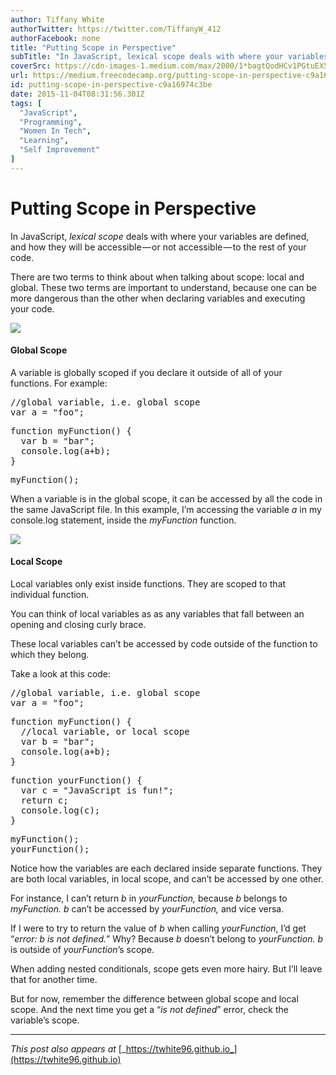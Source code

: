 ```yaml
---
author: Tiffany White
authorTwitter: https://twitter.com/TiffanyW_412
authorFacebook: none
title: "Putting Scope in Perspective"
subTitle: "In JavaScript, lexical scope deals with where your variables are defined, and how they will be accessible — or not accessible — to the re..."
coverSrc: https://cdn-images-1.medium.com/max/2000/1*bagtQodHCv1PGtuEX5fMNA.jpeg
url: https://medium.freecodecamp.org/putting-scope-in-perspective-c9a16974c3be
id: putting-scope-in-perspective-c9a16974c3be
date: 2015-11-04T08:31:56.301Z
tags: [
  "JavaScript",
  "Programming",
  "Women In Tech",
  "Learning",
  "Self Improvement"
]
---
```

# Putting Scope in Perspective

In JavaScript, _lexical scope_ deals with where your variables are defined, and how they will be accessible — or not accessible — to the rest of your code.

There are two terms to think about when talking about scope: local and global. These two terms are important to understand, because one can be more dangerous than the other when declaring variables and executing your code.







![](https://cdn-images-1.medium.com/max/2000/1*_9SDjff_XSe6Kl_LSJrsKg.jpeg)







#### Global Scope

A variable is globally scoped if you declare it outside of all of your functions. For example:

<pre name="2394" id="2394" class="graf graf--pre graf-after--p">//global variable, i.e. global scope  
var a = "foo";</pre>

<pre name="0522" id="0522" class="graf graf--pre graf-after--pre">function myFunction() {  
  var b = "bar";  
  console.log(a+b);  
}</pre>

<pre name="e953" id="e953" class="graf graf--pre graf-after--pre">myFunction();</pre>

When a variable is in the global scope, it can be accessed by all the code in the same JavaScript file. In this example, I’m accessing the variable _a_ in my console.log statement, inside the _myFunction_ function.







![](https://cdn-images-1.medium.com/max/2000/1*QmksMiei1KJbztSbeb6cCA.jpeg)







#### Local Scope

Local variables only exist inside functions. They are scoped to that individual function.

You can think of local variables as as any variables that fall between an opening and closing curly brace.

These local variables can’t be accessed by code outside of the function to which they belong.

Take a look at this code:

<pre name="6dbf" id="6dbf" class="graf graf--pre graf-after--p">//global variable, i.e. global scope  
var a = "foo";</pre>

<pre name="eee1" id="eee1" class="graf graf--pre graf-after--pre">function myFunction() {  
  //local variable, or local scope  
  var b = "bar";  
  console.log(a+b);  
}</pre>

<pre name="902d" id="902d" class="graf graf--pre graf-after--pre">function yourFunction() {  
  var c = "JavaScript is fun!";  
  return c;  
  console.log(c);  
}</pre>

<pre name="35ea" id="35ea" class="graf graf--pre graf-after--pre">myFunction();  
yourFunction();</pre>

Notice how the variables are each declared inside separate functions. They are both local variables, in local scope, and can’t be accessed by one other.

For instance, I can’t return _b_ in _yourFunction,_ because _b_ belongs to _myFunction._ _b_ can’t be accessed by _yourFunction,_ and vice versa.

If I were to try to return the value of _b_ when calling _yourFunction_, I’d get “_error: b is not defined._” Why? Because _b_ doesn’t belong to _yourFunction. b_ is outside of _yourFunction_’s scope.

When adding nested conditionals, scope gets even more hairy. But I’ll leave that for another time.

But for now, remember the difference between global scope and local scope. And the next time you get a “_is not defined_” error, check the variable’s scope.











* * *







_This post also appears at_ [_https://twhite96.github.io_](https://twhite96.github.io)








